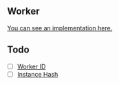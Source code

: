 Worker
------

[You can see an implementation here.][implementation]


## Todo
- [ ] [Worker ID][worker]  
- [ ] [Instance Hash][worker]  

[worker]: https://youtu.be/bTcyuzJkxIg?t=18m57s
[implementation]: https://gist.github.com/sergiors/370cc931485d101ed84a
